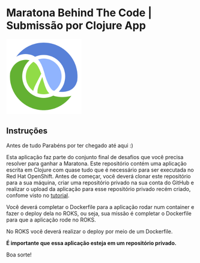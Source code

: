 # Maratona Behind The Code | Submissão por Clojure App

<img src="https://raw.githubusercontent.com/docker-library/docs/665526c3b12cedfd721234cedb61e8433f73b75a/clojure/logo.png" width="200rem" />

## Instruções

Antes de tudo Parabéns por ter chegado até aqui :)

Esta aplicação faz parte do conjunto final de desafios que você precisa resolver para ganhar a Maratona. Este repositório contém uma aplicação escrita em Clojure com quase tudo que é necessário para ser executada no Red Hat OpenShift. Antes de começar, você deverá clonar este repositório para a sua máquina, criar uma repositório privado na sua conta do GitHub e realizar o upload da aplicação para esse repositório privado recém criado, confome visto no [tutorial](https://github.com/MBTC-2020-TOP100/OPENSHIFT-TUTORIAL).

Você deverá completar o Dockerfile para a aplicação rodar num container e fazer o deploy dela no ROKS, ou seja, sua missão é completar o Dockerfile para que a aplicação rode no ROKS.

No ROKS você deverá realizar o deploy por meio de um Dockerfile.

**É importante que essa aplicação esteja em um repositório privado.**

Boa sorte!
